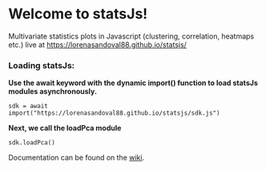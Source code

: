 # Welcome to statsJs!

Multivariate statistics plots in Javascript (clustering, correlation, heatmaps etc.) 
live at https://lorenasandoval88.github.io/statsjs/


### Loading statsJs: 

**Use the await keyword with the dynamic import() function to load statsJs modules asynchronously.**

`sdk = await import("https://lorenasandoval88.github.io/statsjs/sdk.js")`

**Next, we call the loadPca module**

`sdk.loadPca()`

Documentation can be found on the [wiki](https://github.com/episphere/statsJs/wiki).
